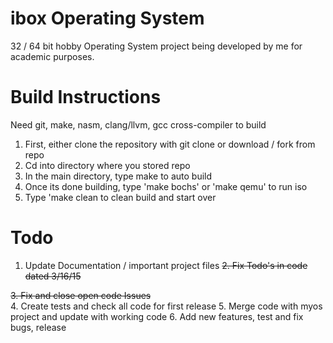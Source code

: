 # ibox Operating System
32 / 64 bit hobby Operating System project being developed by me for academic purposes. 

# Build Instructions
Need git, make, nasm, clang/llvm, gcc cross-compiler to build 

1. First, either clone the repository with git clone or download / fork from repo
2. Cd into directory where you stored repo
3. In the main directory, type make to auto build
4. Once its done building, type 'make bochs' or 'make qemu' to run iso
5. Type 'make clean to clean build and start over

# Todo

1. Update Documentation / important project files
<del>2. Fix Todo's in code dated 3/16/15</del>
<div style="text-decoration:line-through">3. Fix and close open code Issues</div>
4. Create tests and check all code for first release
5. Merge code with myos project and update with working code
6. Add new features, test and fix bugs, release 
